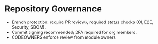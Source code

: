 # Repository Governance

- Branch protection: require PR reviews, required status checks (CI, E2E, Security, SBOM).
- Commit signing recommended; 2FA required for org members.
- CODEOWNERS enforce review from module owners.
